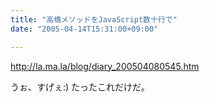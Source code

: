 ```yaml
---
title: "高橋メソッドをJavaScript数十行で"
date: "2005-04-14T15:31:00+09:00"

---
```


<a href="http://la.ma.la/blog/diary_200504080545.htm" rel="nofollow" target="_blank">http://<wbr />la.ma.l<wbr />a/blog/<wbr />diary_2<wbr />0050408<wbr />0545.ht<wbr />m</a>

うぉ、すげぇ:)
たったこれだけだ。
